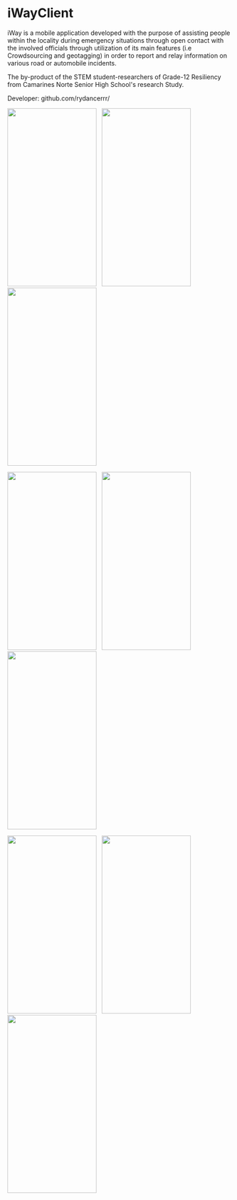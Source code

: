 # iWayClient
iWay is a mobile application developed with the purpose of assisting people within the locality during emergency situations through open contact with the involved officials through utilization of its main features (i.e Crowdsourcing and geotagging) in order to report and relay information on various road or automobile incidents. 

The by-product of the STEM student-researchers of Grade-12 Resiliency from Camarines Norte Senior High School's research Study.

Developer: github.com/rydancerrr/


<img src="https://github.com/rydancerrr/WheelguidePWD/blob/main/master/images/1.jpg" width="200" height="400"> &nbsp; <img src="https://github.com/rydancerrr/WheelguidePWD/blob/main/master/images/2.jpg" width="200" height="400"> &nbsp; <img src="https://github.com/rydancerrr/WheelguidePWD/blob/main/master/images/3.jpg" width="200" height="400">

<img src="https://github.com/rydancerrr/WheelguidePWD/blob/main/master/images/4.jpg" width="200" height="400"> &nbsp; <img src="https://github.com/rydancerrr/WheelguidePWD/blob/main/master/images/5.jpg" width="200" height="400"> &nbsp; <img src="https://github.com/rydancerrr/WheelguidePWD/blob/main/master/images/6.jpg" width="200" height="400">

<img src="https://github.com/rydancerrr/WheelguidePWD/blob/main/master/images/7.jpg" width="200" height="400"> &nbsp; <img src="https://github.com/rydancerrr/WheelguidePWD/blob/main/master/images/9.jpg" width="200" height="400"> &nbsp; <img src="https://github.com/rydancerrr/WheelguidePWD/blob/main/master/images/8.jpg" width="200" height="400">
